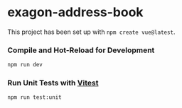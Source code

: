 # exagon-address-book

This project has been set up with `npm create vue@latest`.

### Compile and Hot-Reload for Development

```sh
npm run dev
```

### Run Unit Tests with [Vitest](https://vitest.dev/)

```sh
npm run test:unit
```
